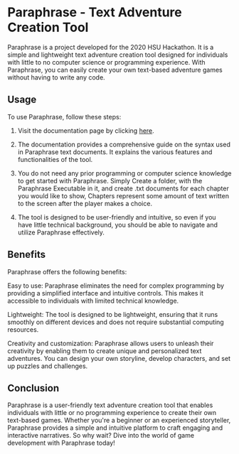 # Paraphrase - Text Adventure Creation Tool

Paraphrase is a project developed for the 2020 HSU Hackathon. It is a simple and lightweight text adventure creation tool designed for individuals with little to no computer science or programming experience. With Paraphrase, you can easily create your own text-based adventure games without having to write any code.
## Usage

To use Paraphrase, follow these steps:

  1. Visit the documentation page by clicking [here](https://docs.google.com/document/d/1-EjBgFT9GqnMFXzh6nrAUQHL923RuYDFIO4LZJ5DEPU/edit).

  2. The documentation provides a comprehensive guide on the syntax used in Paraphrase text documents. It explains the various features and functionalities of the tool.

  3. You do not need any prior programming or computer science knowledge to get started with Paraphrase. Simply Create a folder, with the Paraphrase Executable in it, and create .txt documents for each chapter you would like to show, Chapters represent some amount of text written to the screen after the player makes a choice.

  4. The tool is designed to be user-friendly and intuitive, so even if you have little technical background, you should be able to navigate and utilize Paraphrase effectively.

## Benefits

Paraphrase offers the following benefits:

  Easy to use: Paraphrase eliminates the need for complex programming by providing a simplified interface and intuitive controls. This makes it accessible to individuals with limited technical knowledge.

  Lightweight: The tool is designed to be lightweight, ensuring that it runs smoothly on different devices and does not require substantial computing resources.

  Creativity and customization: Paraphrase allows users to unleash their creativity by enabling them to create unique and personalized text adventures. You can design your own storyline, develop characters, and set up puzzles and challenges.

## Conclusion

Paraphrase is a user-friendly text adventure creation tool that enables individuals with little or no programming experience to create their own text-based games. Whether you're a beginner or an experienced storyteller, Paraphrase provides a simple and intuitive platform to craft engaging and interactive narratives. So why wait? Dive into the world of game development with Paraphrase today!
